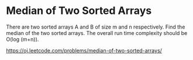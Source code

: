 # Median of Two Sorted Arrays

There are two sorted arrays A and B of size m and n respectively. Find the median of the two sorted arrays. The overall run time complexity should be O(log (m+n)).

<https://oj.leetcode.com/problems/median-of-two-sorted-arrays/>
